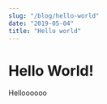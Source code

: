 ```yaml
---
slug: "/blog/hello-world"
date: "2019-05-04"
title: "Hello world"
---
```


# Hello World!

Helloooooo
